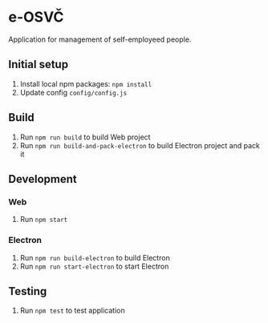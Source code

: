 # e-OSVČ

Application for management of self-employeed people.

## Initial setup

1. Install local npm packages: `npm install`
2. Update config `config/config.js`

## Build
 
1. Run `npm run build` to build Web project
2. Run `npm run build-and-pack-electron` to build Electron project and pack it

## Development

### Web

1. Run `npm start`

### Electron

1. Run `npm run build-electron` to build Electron
1. Run `npm run start-electron` to start Electron

## Testing

1. Run `npm test` to test application
